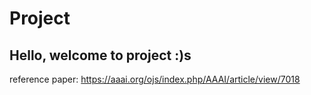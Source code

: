 # Project
## Hello, welcome to project :)s

reference paper: https://aaai.org/ojs/index.php/AAAI/article/view/7018
